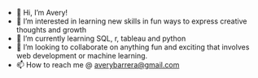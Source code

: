 - 👋 Hi, I’m Avery!
- 👀 I’m interested in learning new skills in fun ways to express creative thoughts and growth
- 🌱 I’m currently learning SQL, r, tableau and python
- 💞️ I’m looking to collaborate on anything fun and exciting that involves web development or machine learning.
- 📫 How to reach me @ averybarrera@gmail.com

<!---
abarriebee/abarriebee is a ✨ special ✨ repository because its `README.md` (this file) appears on your GitHub profile.
You can click the Preview link to take a look at your changes.
--->
